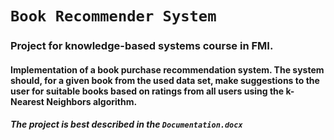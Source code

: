 ﻿# `Book Recommender System`
### Project for knowledge-based systems course in FMI.
#### Implementation of a book purchase recommendation system. The system should, for a given book from the used data set, make suggestions to the user for suitable books based on ratings from all users using the k-Nearest Neighbors algorithm.
##### The project is best described in the `Documentation.docx`
